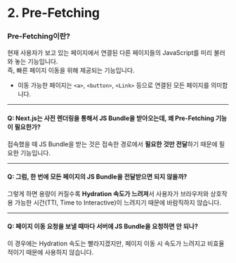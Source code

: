 # 2. Pre-Fetching

### Pre-Fetching이란?

현재 사용자가 보고 있는 페이지에서 연결된 다른 페이지들의 JavaScript를 미리 불러와 놓는 기능입니다.  
즉, 빠른 페이지 이동을 위해 제공되는 기능입니다.

- 이동 가능한 페이지는 `<a>`, `<button>`, `<Link>` 등으로 연결된 모든 페이지를 의미합니다.

---

#### **Q: Next.js는 사전 렌더링을 통해서 JS Bundle을 받아오는데, 왜 Pre-Fetching 기능이 필요한가?**

접속했을 때 JS Bundle을 받는 것은 접속한 경로에서 **필요한 것만 전달**하기 때문에 필요한 기능입니다.

---

#### **Q: 그럼, 한 번에 모든 페이지의 JS Bundle을 전달받으면 되지 않을까?**

그렇게 하면 용량이 커질수록 **Hydration 속도가 느려져**서 사용자가 브라우저와 상호작용 가능한 시간(TTI, Time to Interactive)이 느려지기 때문에 바람직하지 않습니다.

---

#### **Q: 페이지 이동 요청을 보낼 때마다 서버에 JS Bundle을 요청하면 안 되나?**

이 경우에는 Hydration 속도는 빨라지겠지만, 페이지 이동 시 속도가 느려지고 비효율적이기 때문에 사용하지 않습니다.
